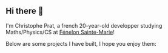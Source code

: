 ## Hi there 👋
I'm Christophe Prat, a french 20-year-old developper studying Maths/Physics/CS at [Fénelon Sainte-Marie](https://www.fenelonsaintemarie.org/)!


Below are some projects I have built, I hope you enjoy them: 

<!--
**ChristophePRAT/ChristophePRAT** is a ✨ _special_ ✨ repository because its `README.md` (this file) appears on your GitHub profile.

Here are some ideas to get you started:

- 🔭 I’m currently working on ...
- 🌱 I’m currently learning ...
- 👯 I’m looking to collaborate on ...
- 🤔 I’m looking for help with ...
- 💬 Ask me about ...
- 📫 How to reach me: ...
- 😄 Pronouns: ...
- ⚡ Fun fact: ...
-->

